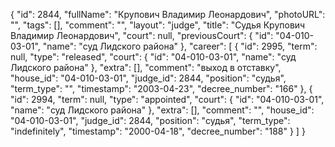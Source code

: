 {
    "id": 2844,
    "fullName": "Крупович Владимир Леонардович",
    "photoURL": "",
    "tags": [],
    "comment": "",
    "layout": "judge",
    "title": "Судья Крупович Владимир Леонардович",
    "court": null,
    "previousCourt": {
        "id": "04-010-03-01",
        "name": "суд Лидского района"
    },
    "career": [
        {
            "id": 2995,
            "term": null,
            "type": "released",
            "court": {
                "id": "04-010-03-01",
                "name": "суд Лидского района"
            },
            "extra": [],
            "comment": "выход в отставку",
            "house_id": "04-010-03-01",
            "judge_id": 2844,
            "position": "судья",
            "term_type": "",
            "timestamp": "2003-04-23",
            "decree_number": "166"
        },
        {
            "id": 2994,
            "term": null,
            "type": "appointed",
            "court": {
                "id": "04-010-03-01",
                "name": "суд Лидского района"
            },
            "extra": [],
            "comment": "",
            "house_id": "04-010-03-01",
            "judge_id": 2844,
            "position": "судья",
            "term_type": "indefinitely",
            "timestamp": "2000-04-18",
            "decree_number": "188"
        }
    ]
}